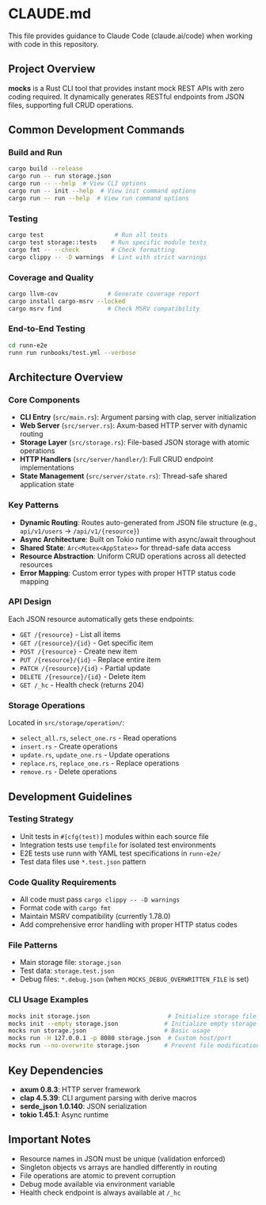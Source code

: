 # CLAUDE.md

This file provides guidance to Claude Code (claude.ai/code) when working with code in this repository.

## Project Overview

**mocks** is a Rust CLI tool that provides instant mock REST APIs with zero coding required. It dynamically generates RESTful endpoints from JSON files, supporting full CRUD operations.

## Common Development Commands

### Build and Run
```bash
cargo build --release
cargo run -- run storage.json
cargo run -- --help  # View CLI options
cargo run -- init --help  # View init command options
cargo run -- run --help  # View run command options
```

### Testing
```bash
cargo test                    # Run all tests
cargo test storage::tests    # Run specific module tests
cargo fmt -- --check         # Check formatting
cargo clippy -- -D warnings  # Lint with strict warnings
```

### Coverage and Quality
```bash
cargo llvm-cov              # Generate coverage report
cargo install cargo-msrv --locked
cargo msrv find             # Check MSRV compatibility
```

### End-to-End Testing
```bash
cd runn-e2e
runn run runbooks/test.yml --verbose
```

## Architecture Overview

### Core Components
- **CLI Entry** (`src/main.rs`): Argument parsing with clap, server initialization
- **Web Server** (`src/server.rs`): Axum-based HTTP server with dynamic routing
- **Storage Layer** (`src/storage.rs`): File-based JSON storage with atomic operations
- **HTTP Handlers** (`src/server/handler/`): Full CRUD endpoint implementations
- **State Management** (`src/server/state.rs`): Thread-safe shared application state

### Key Patterns
- **Dynamic Routing**: Routes auto-generated from JSON file structure (e.g., `api/v1/users` → `/api/v1/{resource}`)
- **Async Architecture**: Built on Tokio runtime with async/await throughout
- **Shared State**: `Arc<Mutex<AppState>>` for thread-safe data access
- **Resource Abstraction**: Uniform CRUD operations across all detected resources
- **Error Mapping**: Custom error types with proper HTTP status code mapping

### API Design
Each JSON resource automatically gets these endpoints:
- `GET /{resource}` - List all items
- `GET /{resource}/{id}` - Get specific item  
- `POST /{resource}` - Create new item
- `PUT /{resource}/{id}` - Replace entire item
- `PATCH /{resource}/{id}` - Partial update
- `DELETE /{resource}/{id}` - Delete item
- `GET /_hc` - Health check (returns 204)

### Storage Operations
Located in `src/storage/operation/`:
- `select_all.rs`, `select_one.rs` - Read operations
- `insert.rs` - Create operations  
- `update.rs`, `update_one.rs` - Update operations
- `replace.rs`, `replace_one.rs` - Replace operations
- `remove.rs` - Delete operations

## Development Guidelines

### Testing Strategy
- Unit tests in `#[cfg(test)]` modules within each source file
- Integration tests use `tempfile` for isolated test environments
- E2E tests use runn with YAML test specifications in `runn-e2e/`
- Test data files use `*.test.json` pattern

### Code Quality Requirements
- All code must pass `cargo clippy -- -D warnings`
- Format code with `cargo fmt`
- Maintain MSRV compatibility (currently 1.78.0)
- Add comprehensive error handling with proper HTTP status codes

### File Patterns
- Main storage file: `storage.json`
- Test data: `storage.test.json` 
- Debug files: `*.debug.json` (when `MOCKS_DEBUG_OVERWRITTEN_FILE` is set)

### CLI Usage Examples
```bash
mocks init storage.json                      # Initialize storage file
mocks init --empty storage.json             # Initialize empty storage file
mocks run storage.json                      # Basic usage
mocks run -H 127.0.0.1 -p 8080 storage.json  # Custom host/port
mocks run --no-overwrite storage.json       # Prevent file modifications
```

## Key Dependencies
- **axum 0.8.3**: HTTP server framework
- **clap 4.5.39**: CLI argument parsing with derive macros
- **serde_json 1.0.140**: JSON serialization
- **tokio 1.45.1**: Async runtime

## Important Notes
- Resource names in JSON must be unique (validation enforced)
- Singleton objects vs arrays are handled differently in routing
- File operations are atomic to prevent corruption
- Debug mode available via environment variable
- Health check endpoint is always available at `/_hc`